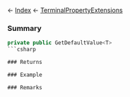 ← [Index](Api-Index) ← [TerminalPropertyExtensions](Sandbox.ModAPI.Interfaces.TerminalPropertyExtensions)

### Summary

```csharp
private public GetDefaultValue<T>
```csharp

### Returns

### Example

### Remarks

